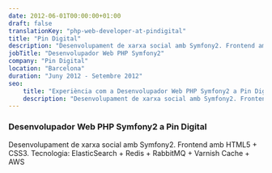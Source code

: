 ```yaml
---
date: 2012-06-01T00:00:00+01:00
draft: false
translationKey: "php-web-developer-at-pindigital"
title: "Pin Digital"
description: "Desenvolupament de xarxa social amb Symfony2. Frontend amb HTML5 + CSS3. Tecnologia: ElasticSearch + Redis + RabbitMQ + Varnish Cache + AWS"
jobTitle: "Desenvolupador Web PHP Symfony2"
company: "Pin Digital"
location: "Barcelona"
duration: "Juny 2012 - Setembre 2012"
seo:
    title: "Experiència com a Desenvolupador Web PHP Symfony2 a Pin Digital"
    description: "Desenvolupament de xarxa social amb Symfony2. Frontend amb HTML5 + CSS3. Tecnologia: ElasticSearch + Redis + RabbitMQ + Varnish Cache + AWS"
---
```

### Desenvolupador Web PHP Symfony2 a Pin Digital

Desenvolupament de xarxa social amb Symfony2. Frontend amb HTML5 + CSS3. Tecnologia: ElasticSearch + Redis + RabbitMQ + Varnish Cache + AWS
